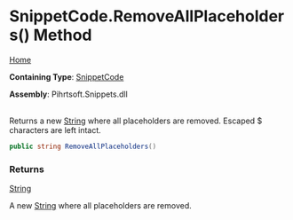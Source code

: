 # SnippetCode\.RemoveAllPlaceholders\(\) Method

[Home](../../../../README.md)

**Containing Type**: [SnippetCode](../README.md)

**Assembly**: Pihrtsoft\.Snippets\.dll

\
Returns a new [String](https://docs.microsoft.com/en-us/dotnet/api/system.string) where all placeholders are removed\. Escaped $ characters are left intact\.

```csharp
public string RemoveAllPlaceholders()
```

### Returns

[String](https://docs.microsoft.com/en-us/dotnet/api/system.string)

A new [String](https://docs.microsoft.com/en-us/dotnet/api/system.string) where all placeholders are removed\.